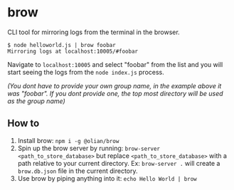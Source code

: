 # brow
CLI tool for mirroring logs from the terminal in the browser.

```
$ node helloworld.js | brow foobar
Mirroring logs at localhost:10005/#foobar
```

Navigate to `localhost:10005` and select "foobar" from the list and you will start seeing the logs from the `node index.js` process.

_(You dont have to provide your own group name, in the example above it was "foobar". If you dont provide one, the top most directory will be used as the group name)_

## How to

1. Install brow: `npm i -g @olian/brow`
2. Spin up the brow server by running: `brow-server <path_to_store_database>` but replace `<path_to_store_database>` with a path relative to your current directory. Ex: `brow-server .` will create a `brow.db.json` file in the current directory.
3. Use brow by piping anything into it: `echo Hello World | brow`
